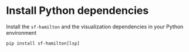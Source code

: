 # Install Python dependencies

Install the ``sf-hamilton`` and the visualization dependencies in your Python environment

``pip install sf-hamilton[lsp]``
